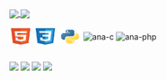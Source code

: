 
<a href="https://github.com/Anymoraes5/github-readme-stats">
  <img height=200 align="center" src="https://github-readme-stats.vercel.app/api?username=Anymoraes5&theme=midnight-purple"/>
</a>
<a href="https://github.com/Anymoraes5/convoychat">
  <img height=150 align="center" src="https://github-readme-stats.vercel.app/api/top-langs?username=Anymoraes5&layout=compact&langs_count=8&card_width=320&theme=midnight-purple" />
</a>

<div style="display: inline_block"><br>

  <img align="center" alt="ana-HTML" height="30" width="40" src="https://raw.githubusercontent.com/devicons/devicon/master/icons/html5/html5-original.svg">
  <img align="center" alt="ana-CSS" height="30" width="40" src="https://raw.githubusercontent.com/devicons/devicon/master/icons/css3/css3-original.svg">
  <img align="center" alt="ana-Python" height="30" width="40" src="https://raw.githubusercontent.com/devicons/devicon/master/icons/python/python-original.svg">
  <img align="center" alt="ana-c" height="30" width="40" src="https://cdn.jsdelivr.net/gh/devicons/devicon@latest/icons/c/c-original.svg" />
  <img align="center" alt="ana-php" height="30" width="40" src="https://cdn.jsdelivr.net/gh/devicons/devicon@latest/icons/php/php-original.svg" />
          
</div>
 
  ##
 
<div> 
  <a href="https://instagram.com/anymoraes5" target="_blank"><img src="https://img.shields.io/badge/-Instagram-%23E4405F?style=for-the-badge&logo=instagram&logoColor=white" target="_blank"></a>
 <a href="https://discord.gg/katsuhum" target="_blank"><img src="https://img.shields.io/badge/Discord-7289DA?style=for-the-badge&logo=discord&logoColor=white" target="_blank"></a> 
  <a href = "mailto: a.carolmoraes06@gmail.com"><img src="https://img.shields.io/badge/-Gmail-%23333?style=for-the-badge&logo=gmail&logoColor=white" target="_blank"></a>
  <a href="https://www.linkedin.com/in/any-moraes-86a815292" target="_blank"><img src="https://img.shields.io/badge/-LinkedIn-%230077B5?style=for-the-badge&logo=linkedin&logoColor=white" target="_blank"></a> 
  
</div>

